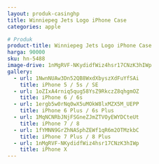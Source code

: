 ```yaml
---
layout: produk-casinghp
title: Winniepeg Jets Logo iPhone Case
categories: apple

# Produk
product-title: Winniepeg Jets Logo iPhone Case
harga: 90000
sku: hn-5488
image-drive: 1nMgRVF-NKydidfWiz4hsr17CNzK3hIWp
gallery:
  - url: 1NwnNUAw3Dn52QB8WxdXbyszXdFuYfSAi
    title: iPhone 5 / 5s / SE
  - url: 1oZIxA4rniq5qug58YsZ9RkczZ8qhgmOZ
    title: iPhone 6 / 6s
  - url: 1ergb5w0rNq0wX5uMOkW8lxMZX5M_UEPP
    title: iPhone 6 Plus / 6s Plus
  - url: 1MqNCNRbJNjFSGneZJmZTVOyEWYDCteUt
    title: iPhone 7 / 8
  - url: 1fYMNN9GrZhNASphZEWf1qR6m2OTMzkbC
    title: iPhone 7 Plus / 8 Plus
  - url: 1nMgRVF-NKydidfWiz4hsr17CNzK3hIWp
    title: iPhone X
---
```

